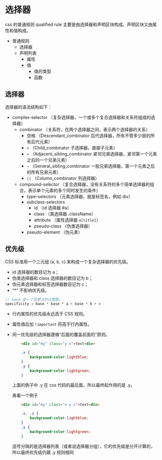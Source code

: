 # 选择器

css 的普通规则 qualified rule 主要是由选择器和声明区块构成。声明区块又由属性和值构成。

* 普通规则
    + 选择器
    + 声明列表
        - 属性
        - 值
            * 值的类型
            * 函数

## 选择器

选择器的语法结构如下：

* complex-selector （复杂选择器，一个或多个复合选择器和关系符组成的选择器）
    + combinator （关系符，在两个选择器之间，表示两个选择器的关系）
        - 空格 （Descendant_combinator 后代选择器，所有不管多少层的所有后代元素）
        - `>` （Child_combinator 子选择器，直接子元素）
        - `+` （Adjacent_sibling_combinator 紧邻兄弟选择器，紧邻第一个元素之后的一个兄弟元素）
        - `~` （General_sibling_combinator 一般兄弟选择器，第一个元素之后的所有兄弟元素）
        - `||` （Column_combinator 列选择器）
    + compound-selector （复合选择器，没有关系符的多个简单选择器的组合，表示单个元素的多个同时发生的条件）
        - type-selectors （元素选择器，就是标签名，例如 div）
        - subclass-selectors
            * id （id 选择器 #a）
            * class （类选择器 .className）
            * attribute （属性选择器 `a[title]`）
            * pseudo-class （伪类选择器）
        - pseudo-element （伪元素）

## 优先级

CSS 标准用一个三元组 (a, b, c) 来构成一个复杂选择器的优先级。
* id 选择器的数目记为 a；
* 伪类选择器和 class 选择器的数目记为 b；
* 伪元素选择器和标签选择器数目记为 c；
* “*” 不影响优先级。

```js
// base 是一个足够大的正整数。
specificity = base * base * a + base * b + c
```

* 行内属性的优先级永远高于 CSS 规则。
* 属性值后加 `!important` 将高于行内属性。
* 同一优先级的选择器遵循“后面的覆盖前面的”原则。

    ```html
        <div id="my" class="y x">text<div>
    ```
    ```css
        .x {
            background-color:lightblue;
        }
        .y {
            background-color:lightgreen;
        }
    ```
    上面的例子中 .y 在 css 代码的最后面，所以最终起作用的是 .y。

    再看一个例子
    ```html
        <div id="my" class="x y z">text<div>
    ```

    ```css
        .x, .z {
            background-color:lightblue;
        }
        .y {
            background-color:lightgreen;
        }
    ```
    逗号分隔的是选择器列表（或者说选择器分组），它的优先级是分开计算的，所以最终优先级仍跟 .y 规则相同